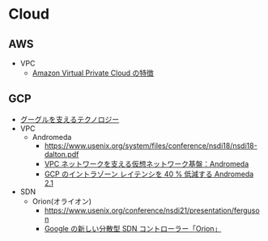 # Cloud

## AWS

- VPC
  - [Amazon Virtual Private Cloud の特徴](https://aws.amazon.com/jp/vpc/details/?pg=ln&sec=hs)

## GCP

- [グーグルを支えるテクノロジー](https://www.school.ctc-g.co.jp/columns/nakai2/)
- VPC
  - Andromeda
    - https://www.usenix.org/system/files/conference/nsdi18/nsdi18-dalton.pdf
    - [VPC ネットワークを支える仮想ネットワーク基盤：Andromeda](https://www.school.ctc-g.co.jp/columns/nakai2/nakai273.html)
    - [GCP のイントラゾーン レイテンシを 40 % 低減する Andromeda 2.1](https://cloud.google.com/blog/ja/products/gcp/andromeda-2-1-reduces-gcps-intra-zone-latency-by-40-percent)
- SDN
  - Orion(オライオン)
    - https://www.usenix.org/conference/nsdi21/presentation/ferguson
    - [Google の新しい分散型 SDN コントローラー「Orion」](https://www.school.ctc-g.co.jp/columns/nakai2/nakai2104.html)

